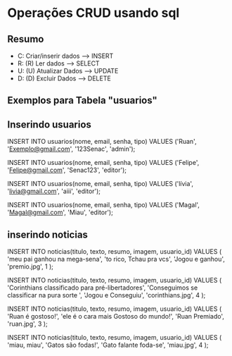 # Operações CRUD usando sql

## Resumo

- C: Criar/inserir dados --> INSERT
- R: (R) Ler dados       --> SELECT
- U: (U) Atualizar Dados --> UPDATE
- D: (D) Excluir Dados   --> DELETE

## Exemplos para Tabela "usuarios"

## Inserindo usuarios

INSERT INTO usuarios(nome, email, senha, tipo)
VALUES ('Ruan', 'Exemplo@gmail.com', '123Senac', 'admin');

INSERT INTO usuarios(nome, email, senha, tipo)
VALUES ('Felipe', 'Felipe@gmail.com', 'Senac123', 'editor');

INSERT INTO usuarios(nome, email, senha, tipo)
VALUES ('lívia', 'livia@gmail.com', 'aiii', 'editor');

INSERT INTO usuarios(nome, email, senha, tipo)
VALUES ('Magal', 'Magal@gmail.com', 'Miau', 'editor');

## inserindo noticias

INSERT INTO noticias(titulo, texto, resumo, imagem, usuario_id)
VALUES (
    'meu pai ganhou na mega-sena',
    'to rico, Tchau pra vcs',
    'Jogou e ganhou',
    'premio.jpg',
    1
);

INSERT INTO noticias(titulo, texto, resumo, imagem, usuario_id)
VALUES (
    'Corinthians classificado para pré-libertadores',
    'Conseguimos se classificar na pura sorte ',
    'Jogou e Conseguiu',
    'corinthians.jpg',
    4
);

INSERT INTO noticias(titulo, texto, resumo, imagem, usuario_id)
VALUES (
    'Ruan é gostoso!',
    'ele é o cara mais Gostoso do mundo!',
    'Ruan Premiado',
    'ruan.jpg',
    3
);

INSERT INTO noticias(titulo, texto, resumo, imagem, usuario_id)
VALUES (
    'miau, miau',
    'Gatos são fodas!',
    'Gato falante foda-se',
    'miau.jpg',
    4
);
